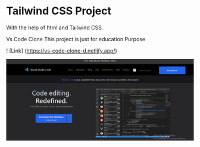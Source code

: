 # Tailwind CSS Project

With the help of html and Tailwind CSS.

Vs Code Clone
This project is just for education Purpose

! [Link] (https://vs-code-clone-d.netlify.app/)

![](./img/output.PNG)

